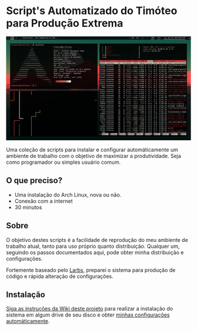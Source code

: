 # Script's Automatizado do Timóteo para Produção Extrema

![Imagem 1](img1.png)

Uma coleção de scripts para instalar e configurar automáticamente um ambiente de trabalho com o objetivo de maximizar a produtividade. Seja como programador ou simples usuário comum.

## O que preciso?
+ Uma instalação do Arch Linux, nova ou não.
+ Conexão com a internet
+ 30 minutos

## Sobre 

O objetivo destes scripts é a facilidade de reprodução do meu ambiente de trabalho atual, tanto para uso próprio quanto distribuição. Qualquer um, seguindo os passos documentados aqui, pode obter minha distribuição e configurações.

Fortemente baseado pelo [Larbs](https://github.com/LukeSmithxyz/LARBS), preparei o sistema para produção de código e rápida alteração de configurações.

## Instalação 

[Siga as instruções da Wiki deste projeto](https://github.com/Timoteohss/SATPX/wiki/Arch-linux-para-iniciantes) para realizar a instalação do sistema em algum drive de seu disco e obter [minhas configurações automáticamente](https://github.com/Timoteohss/dotfiles).


